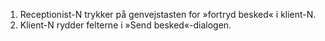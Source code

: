 1. Receptionist-N trykker på genvejstasten for »fortryd besked« i klient-N.
1. Klient-N rydder felterne i »Send besked«-dialogen.
